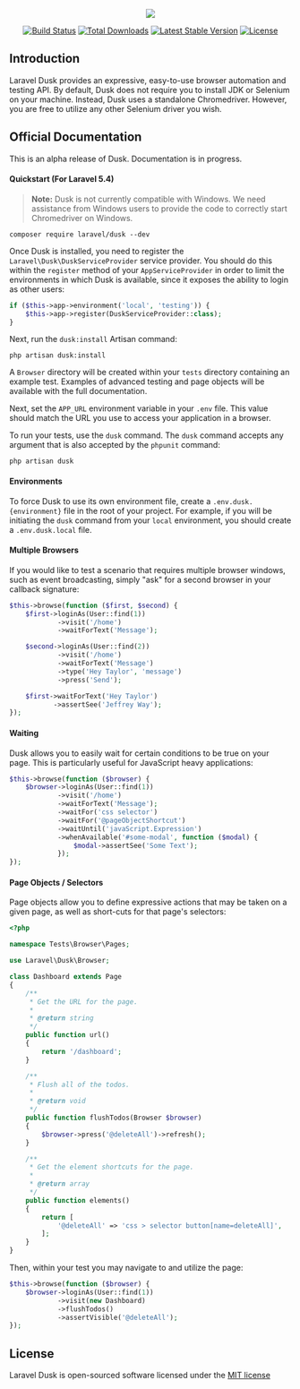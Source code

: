 <p align="center"><img src="https://laravel.com/assets/img/components/logo-dusk.svg"></p>

<p align="center">
<a href="https://travis-ci.org/laravel/dusk"><img src="https://travis-ci.org/laravel/dusk.svg" alt="Build Status"></a>
<a href="https://packagist.org/packages/laravel/dusk"><img src="https://poser.pugx.org/laravel/dusk/d/total.svg" alt="Total Downloads"></a>
<a href="https://packagist.org/packages/laravel/dusk"><img src="https://poser.pugx.org/laravel/dusk/v/stable.svg" alt="Latest Stable Version"></a>
<a href="https://packagist.org/packages/laravel/dusk"><img src="https://poser.pugx.org/laravel/dusk/license.svg" alt="License"></a>
</p>

## Introduction

Laravel Dusk provides an expressive, easy-to-use browser automation and testing API. By default, Dusk does not require you to install JDK or Selenium on your machine. Instead, Dusk uses a standalone Chromedriver. However, you are free to utilize any other Selenium driver you wish.

## Official Documentation

This is an alpha release of Dusk. Documentation is in progress.

#### Quickstart (For Laravel 5.4)

> **Note:** Dusk is not currently compatible with Windows. We need assistance from Windows users to provide the code to correctly start Chromedriver on Windows.

    composer require laravel/dusk --dev

Once Dusk is installed, you need to register the `Laravel\Dusk\DuskServiceProvider` service provider. You should do this within the `register` method of your `AppServiceProvider` in order to limit the environments in which Dusk is available, since it exposes the ability to login as other users:

```php
if ($this->app->environment('local', 'testing')) {
    $this->app->register(DuskServiceProvider::class);
}
```

Next, run the `dusk:install` Artisan command:

    php artisan dusk:install

A `Browser` directory will be created within your `tests` directory containing an example test. Examples of advanced testing and page objects will be available with the full documentation.

Next, set the `APP_URL` environment variable in your `.env` file. This value should match the URL you use to access your application in a browser.

To run your tests, use the `dusk` command. The `dusk` command accepts any argument that is also accepted by the `phpunit` command:

    php artisan dusk

#### Environments

To force Dusk to use its own environment file, create a `.env.dusk.{environment}` file in the root of your project. For example, if you will be initiating the `dusk` command from your `local` environment, you should create a `.env.dusk.local` file.

#### Multiple Browsers

If you would like to test a scenario that requires multiple browser windows, such as event broadcasting, simply "ask" for a second browser in your callback signature:

```php
$this->browse(function ($first, $second) {
    $first->loginAs(User::find(1))
            ->visit('/home')
            ->waitForText('Message');

    $second->loginAs(User::find(2))
            ->visit('/home')
            ->waitForText('Message')
            ->type('Hey Taylor', 'message')
            ->press('Send');

    $first->waitForText('Hey Taylor')
           ->assertSee('Jeffrey Way');
});
```

#### Waiting

Dusk allows you to easily wait for certain conditions to be true on your page. This is particularly useful for JavaScript heavy applications:

```php
$this->browse(function ($browser) {
    $browser->loginAs(User::find(1))
            ->visit('/home')
            ->waitForText('Message');
            ->waitFor('css selector')
            ->waitFor('@pageObjectShortcut')
            ->waitUntil('javaScript.Expression')
            ->whenAvailable('#some-modal', function ($modal) {
                $modal->assertSee('Some Text');
            });
});
```

#### Page Objects / Selectors

Page objects allow you to define expressive actions that may be taken on a given page, as well as short-cuts for that page's selectors:

```php
<?php

namespace Tests\Browser\Pages;

use Laravel\Dusk\Browser;

class Dashboard extends Page
{
    /**
     * Get the URL for the page.
     *
     * @return string
     */
    public function url()
    {
        return '/dashboard';
    }

    /**
     * Flush all of the todos.
     *
     * @return void
     */
    public function flushTodos(Browser $browser)
    {
        $browser->press('@deleteAll')->refresh();
    }

    /**
     * Get the element shortcuts for the page.
     *
     * @return array
     */
    public function elements()
    {
        return [
            '@deleteAll' => 'css > selector button[name=deleteAll]',
        ];
    }
}
```

Then, within your test you may navigate to and utilize the page:

```php
$this->browse(function ($browser) {
    $browser->loginAs(User::find(1))
            ->visit(new Dashboard)
            ->flushTodos()
            ->assertVisible('@deleteAll');
});
```

## License

Laravel Dusk is open-sourced software licensed under the [MIT license](http://opensource.org/licenses/MIT)

